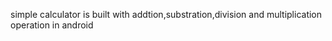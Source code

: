 simple calculator is built with addtion,substration,division and multiplication operation in android
